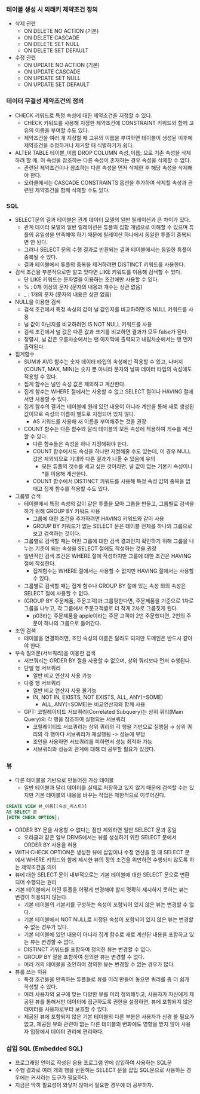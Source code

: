 ### 테이블 생성 시 외래키 제약조건 정의
- 삭제 관련
  - ON DELETE NO ACTION (기본)
  - ON DELETE CASCADE
  - ON DELETE SET NULL
  - ON DELETE SET DEFAULT
- 수정 관련
  - ON UPDATE NO ACTION (기본)
  - ON UPDATE CASCADE
  - ON UPDATE SET NULL
  - ON UPDATE SET DEFAULT

### 데이터 무결성 제약조건의 정의
- CHECK 키워드로 특정 속성에 대한 제약조건을 지정할 수 있다.
  - CHECK 키워드를 사용해 지정한 제약조건에 CONSTRAINT 키워드와 함께 고유의 이름을 부여할 수도 있다.
  - 제약조건을 여러 개 지정할 때 고유의 이름을 부여하면 테이블이 생성된 이후에 제약조건을 수정하거나 제거할 때 식별하기가 쉽다.
- ALTER TABLE 테이블_이름 DROP COLUMN 속성_이름; 으로 기존 속성을 삭제하려 할 때, 이 속성을 참조하는 다른 속성이 존재하는 경우 속성을 삭제할 수 없다.
  - 관련된 제약조건이나 참조하는 다른 속성을 먼저 삭제한 후 해당 속성을 삭제해야 한다.
  - 오라클에서는 CASCADE CONSTRAINTS 옵션을 추가하여 삭제할 속성과 관련된 제약조건을 함께 삭제할 수도 있다.

### SQL
- SELECT문의 결과 테이블은 관계 데이터 모델의 일반 릴레이션과 큰 차이가 있다.
  - 관계 데이터 모델의 일반 릴레이션은 튜플의 집합 개념으로 이해할 수 있으며 튜플의 유일성을 만족해야 하기 때문에 릴레이션 하나에서 동일한 튜플이 중복되면 안 된다.
  - 그러나 SELECT 문의 수행 결과로 반환되는 결과 테이블에서는 동일한 튜플이 중복될 수 있다.
  - 결과 테이블에서 튜플의 중복을 제거하려면 DISTINCT 키워드를 사용한다.
- 검색 조건을 부분적으로만 알고 있다면 LIKE 키워드를 이용해 검색할 수 있다.
  - 단 LIKE 키워드는 문자열을 이용하는 조건에만 사용할 수 있다.
  - % : 0개 이상의 문자 (문자의 내용과 개수는 상관 없음)
  - _ : 1개의 문자 (문자의 내용은 상관 없음)
- NULL을 이용한 검색
  - 검색 조건에서 특정 속성의 값이 널 값인지를 비교하려면 IS NULL 키워드를 사용
  - 널 값이 아닌지를 비교하려면 IS NOT NULL 키워드를 사용
  - 검색 조건에서 널 값은 다른 값과 크기를 비교하면 결과가 모두 false가 된다.
  - 정렬시, 널 값은 오름차순에서는 맨 마지막에 촐력되고 내림차순에서는 맨 먼저 출력된다.
- 집계함수
  - SUM과 AVG 함수는 숫자 데이터 타입의 속성에만 적용할 수 있고, 나머지(COUNT, MAX, MIN)는 숫자 뿐 아니라 문자와 날짜 데이터 타입의 속성에도 적용할 수 있다.
  - 집계 함수는 널인 속성 값은 제외하고 계산한다.
  - 집계 함수는 WHERE 절에서는 사용할 수 없고 SELECT 절이나 HAVING 절에서만 사용할 수 있다.
  - 집계 함수의 결과는 테이블에 원래 있던 내용이 아니라 계산을 통해 새로 생성된 값이므로 속성의 이름이 별도로 지정되어 있지 않다. 
    - AS 키워드를 사용해 새 이름을 부여해주는 것을 권장
  - COUNT 함수는 다른 함수와 달리 테이블의 모든 속성에 적용하여 개수를 계산할 수 있다.
    - 다른 함수들은 속성을 하나 지정해줘야 한다.
    - COUNT 함수에서도 속성을 하나만 지정해줄 수도 있는데, 이 경우 NULL 값은 제외되므로 기대와 다른 결과가 나올 수 있음에 유의
      - 모든 튜플의 갯수를 세고 싶은 것이라면, 널 값이 없는 기본키 속성이나 *를 이용해 계산한다.
    - COUNT 함수에서 DISTINCT 키워드를 사용해 특정 속성 값의 중복을 없애고 집계 함수를 적용할 수도 있다.
- 그룹별 검색
  - 테이블에서 특정 속성의 값이 같은 튜플을 모아 그룹을 만들고, 그룹별로 검색을 하기 위해 GROUP BY 키워드 사용
    - 그룹에 대한 조건을 추가하려면 HAVING 키워드와 같이 사용
    - GROUP BY 키워드가 없는 SELECT 문은 테이블 전체를 하나의 그룹으로 보고 검색하는 것이다.
  - 그룹별로 검색할 때는 어떤 그룹에 대한 검색 결과인지 확인하기 위해 그룹을 나누는 기준이 되는 속성을 SELECT 절에도 작성하는 것을 권장
  - 일반적인 검색 조건은 WHERE 절에 작성하지만 그룹에 대한 조건은 HAVING 절에 작성한다.
    - 집계함수는 WHERE 절에서는 사용할 수 없지만 HAVING 절에서는 사용할 수 있다.
  - 그룹별로 검색할 때는 집계 함수나 GROUP BY 절에 있는 속성 외의 속성은 SELECT 절에 사용할 수 없다.
  - (GROUP BY 주문제품, 주문고객)과 그룹핑한다면, 주문제품을 기준으로 1차로 그룹을 나누고, 각 그룹에서 주문고객별로 더 작게 2차로 그룹짓게 된다.
    - p03라는 주문제품을 apple이라는 주문 고객이 2번 주문했다면, 2번의 주문이 하나의 그룹으로 들어간다.
- 조인 검색
  - 테이블을 연결하려면, 조인 속성의 이름은 달라도 되지만 도메인은 반드시 같아야 한다.
- 부속 질의문(서브쿼리)을 이용한 검색
  - 서브쿼리는 ORDER BY 절을 사용할 수 없으며, 상위 쿼리보다 먼저 수행된다.
  - 단일 행 서브쿼리
    - 일반 비교 연산자 사용 가능
  - 다중 행 서브쿼리
    - 일반 비교 연산자 사용 불가능
    - IN, NOT IN, EXISTS, NOT EXISTS, ALL, ANY(=SOME)
      - ALL, ANY(=SOME)는 비교연산자와 함께 사용
  - GPT: 코릴레이티드 서브쿼리(Correlated Subquery)는 상위 쿼리(Main Query)의 각 행을 참조하여 실행되는 서브쿼리
    - 코릴레이티드 서브쿼리는 상위 쿼리의 각 행을 기반으로 실행됨 → 상위 쿼리의 각 행마다 서브쿼리가 재실행됨 -> 성능에 부담
    - 조인을 사용하면 서브쿼리를 피하면서 성능 최적화 가능
    - 서브쿼리와 성능의 관계에 대해 더 공부할 필요가 있겠다.

### 뷰
- 다른 테이블을 기반으로 만들어진 가상 테이블
  - 일반 테이블과 달리 데이터를 실제로 저장하고 있지 않기 때문에 검색할 수는 있지만 기본 테이블의 내용을 바꾸는 작업은 제한적으로 이루어진다.
```SQL
CREATE VIEW 뷰_이름[(속성_리스트)]
AS SELECT 문
[WITH CHECK OPTION];
```
- ORDER BY 문을 사용할 수 없다는 점만 제외하면 일반 SELECT 문과 동일
  - 오라클과 같은 일부 DBMS에서는 뷰를 생성하기 위한 SELECT 문에서 ORDER BY 사용을 허용
- WITH CHECK OPTION은 생성한 뷰에 삽입이나 수정 연산을 할 때 SELECT 문에서 WHERE 키워드와 함께 제시한 뷰의 정의 조건을 위반하면 수행되지 않도록 하는 제약조건을 의미
- 뷰에 대한 SELECT 문이 내부적으로는 기본 테이블에 대한 SELECT 문으로 변환되어 수행되는 원리
- 기본 테이블에서 어떤 튜플을 어떻게 변경해야 할지 명확히 제시하지 못하는 뷰는 변경이 허용되지 않는다.
  - 기본 테이블의 기본키를 구성하는 속성이 포함되어 있지 않은 뷰는 변경할 수 없다.
  - 기본 테이블에서 NOT NULL로 지정된 속성이 포함되어 있지 않은 뷰는 변경할 수 없는 경우가 있다.
  - 기본 테이블에 있던 내용이 아니라 집계 함수로 새로 계산된 내용을 포함하고 있는 뷰는 변경할 수 없다.
  - DISTINCT 키워드를 포함하여 정의한 뷰는 변경할 수 없다.
  - GROUP BY 절을 포함하여 정의한 뷰는 변경할 수 없다.
  - 여러 개의 테이블을 조인하여 정의한 뷰는 변경할 수 없는 경우가 많다.
- 뷰를 쓰는 이유
  - 특정 조건들을 만족하는 튜플들로 뷰를 미리 만들어 놓으면 쿼리를 좀 더 쉽게 작성할 수 있다.
  - 여러 사용자의 요구에 맞는 다양한 뷰를 미리 정의해두고, 사용자가 자신에게 제공된 뷰를 통해서만 데이터에 접근하도록 권한을 설정하면, 뷰에 포함되지 않은 데이터를 사용자로부터 보호할 수 있다.
  - 제공된 뷰에 포함되지 않은 기본 테이블의 다른 부분은 사용자가 신경 쓸 필요가 없고, 제공된 뷰와 관련이 없는 다른 테이블의 변화에도 영향을 받지 않아 사용자 입장에서 데이터 관리에 편리하다.

### 삽입 SQL (Embedded SQL)
- 프로그래밍 언어로 작성된 응용 프로그램 안에 삽입하여 사용하는 SQL문
- 수행 결과로 여러 개의 행을 반환하는 SELECT 문을 삽입 SQL문으로 사용하는 경우에는 커서라는 도구가 필요하다.
- 지금은 딱히 필요성이 와닿지 않아서 필요한 경우에 더 공부하자.
